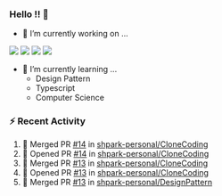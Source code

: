 ### Hello !! 👋

- 🔭 I’m currently working on ...

<img src="https://img.shields.io/badge/Python-83B81A?style=flat-square&logo=Python&logoColor=white"/></a> 
<img src="https://img.shields.io/badge/React-1AB7EA?style=flat-square&logo=react&logoColor=white"/></a>
<img src="https://img.shields.io/badge/TS-3178C6?style=flat-square&logo=typescript&logoColor=white"/></a>
<img src="https://img.shields.io/badge/Csharp-239120?style=flat-square&logo=csharp&logoColor=white"/></a>


- 🌱 I’m currently learning ...
  * Design Pattern
  * Typescript
  * Computer Science

### :zap: Recent Activity

<!--START_SECTION:activity-->
1. 🎉 Merged PR [#14](https://github.com/shpark-personal/CloneCoding/pull/14) in [shpark-personal/CloneCoding](https://github.com/shpark-personal/CloneCoding)
2. 💪 Opened PR [#14](https://github.com/shpark-personal/CloneCoding/pull/14) in [shpark-personal/CloneCoding](https://github.com/shpark-personal/CloneCoding)
3. 🎉 Merged PR [#13](https://github.com/shpark-personal/CloneCoding/pull/13) in [shpark-personal/CloneCoding](https://github.com/shpark-personal/CloneCoding)
4. 💪 Opened PR [#13](https://github.com/shpark-personal/CloneCoding/pull/13) in [shpark-personal/CloneCoding](https://github.com/shpark-personal/CloneCoding)
5. 🎉 Merged PR [#13](https://github.com/shpark-personal/DesignPattern/pull/13) in [shpark-personal/DesignPattern](https://github.com/shpark-personal/DesignPattern)
<!--END_SECTION:activity-->

<!--
**shpark-personal/shpark-personal** is a ✨ _special_ ✨ repository because its `README.md` (this file) appears on your GitHub profile.

Here are some ideas to get you started:

- 🔭 I’m currently working on ...
- 🌱 I’m currently learning ...
- 👯 I’m looking to collaborate on ...
- 🤔 I’m looking for help with ...
- 💬 Ask me about ...
- 📫 How to reach me: ...
- 😄 Pronouns: ...
- ⚡ Fun fact: ...
-->
